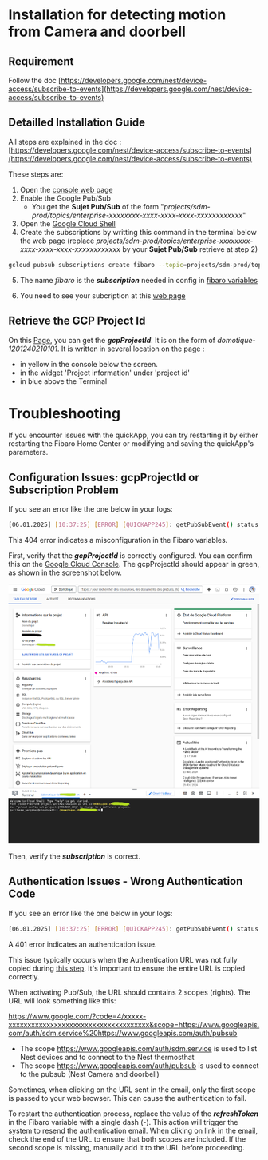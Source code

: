 # Installation for detecting motion from Camera and doorbell

## Requirement

Follow the doc [https://developers.google.com/nest/device-access/subscribe-to-events](https://developers.google.com/nest/device-access/subscribe-to-events)


## Detailled Installation Guide

All steps are explained in the doc : [https://developers.google.com/nest/device-access/subscribe-to-events](https://developers.google.com/nest/device-access/subscribe-to-events)

These steps are:
1. Open the [console web page](https://console.nest.google.com/device-access?)
2. Enable the Google Pub/Sub
    - You get the **Sujet Pub/Sub** of the form "*projects/sdm-prod/topics/enterprise-xxxxxxxx-xxxx-xxxx-xxxx-xxxxxxxxxxxx*"
3. Open the [Google Cloud Shell](https://console.cloud.google.com/home/dashboard?cloudshell=true)
4. Create the subscriptions by writting this command in the terminal below the web page (replace *projects/sdm-prod/topics/enterprise-xxxxxxxx-xxxx-xxxx-xxxx-xxxxxxxxxxxx* by your **Sujet Pub/Sub** retrieve at step 2)
```bash
gcloud pubsub subscriptions create fibaro --topic=projects/sdm-prod/topics/enterprise-xxxxxxxx-xxxx-xxxx-xxxx-xxxxxxxxxxxx
```
5. The name *fibaro* is the **_subscription_** needed in config in [fibaro variables](../README.md#variables)

6. You need to see your subcription at this [web page](https://console.cloud.google.com/cloudpubsub/subscription)


## Retrieve the GCP Project Id

On this [Page](https://console.cloud.google.com/home/dashboard?cloudshell=true), you can get the **_gcpProjectId_**.
It is on the form of *domotique-1201240210101*.
It is written in several location on the page :
* in yellow in the console below the screen.
* in the widget 'Project information' under 'project id'
* in blue above the Terminal


# Troubleshooting

If you encounter issues with the quickApp, you can try restarting it by either restarting the Fibaro Home Center or modifying and saving the quickApp's parameters.

## Configuration Issues: gcpProjectId or Subscription Problem

If you see an error like the one below in your logs:


```bash
[06.01.2025] [10:37:25] [ERROR] [QUICKAPP245]: getPubSubEvent() status is 404: { "error
```

This 404 error indicates a misconfiguration in the Fibaro variables.

First, verify that the **_gcpProjectId_** is correctly configured.
You can confirm this on the [Google Cloud Console](https://console.cloud.google.com/home/dashboard?cloudshell=true).
The gcpProjectId should appear in green, as shown in the screenshot below.


![acls](../img/gcpprojectid.png)


Then, verify the **_subscription_** is correct.


## Authentication Issues - Wrong Authentication Code

If you see an error like the one below in your logs:


```bash
[06.01.2025] [10:37:25] [ERROR] [QUICKAPP245]: getPubSubEvent() status is 401: { "error
```

A 401 error indicates an authentication issue.

This issue typically occurs when the Authentication URL was not fully copied during [this step](../README.md#get-the-authentication-code). It's important to ensure the entire URL is copied correctly.

When activating Pub/Sub, the URL should contains 2 scopes (rights).
The URL will look something like this:


https://www.google.com/?code=4/xxxxx-xxxxxxxxxxxxxxxxxxxxxxxxxxxxxxxxxxxxx&scope=https://www.googleapis.com/auth/sdm.service%20https://www.googleapis.com/auth/pubsub

* The scope https://www.googleapis.com/auth/sdm.service is used to list Nest devices and to connect to the Nest thermosthat
* The scope https://www.googleapis.com/auth/pubsub is used to connect to the pubsub (Nest Camera and doorbell)

Sometimes, when clicking on the URL sent in the email, only the first scope is passed to your web browser. This can cause the authentication to fail.

To restart the authentication process, replace the value of the **_refreshToken_** in the Fibaro variable with a single dash (-).
This action will trigger the system to resend the authentication email.
When cliking on link in the email, check the end of the URL to ensure that both scopes are included. If the second scope is missing, manually add it to the URL before proceeding.
